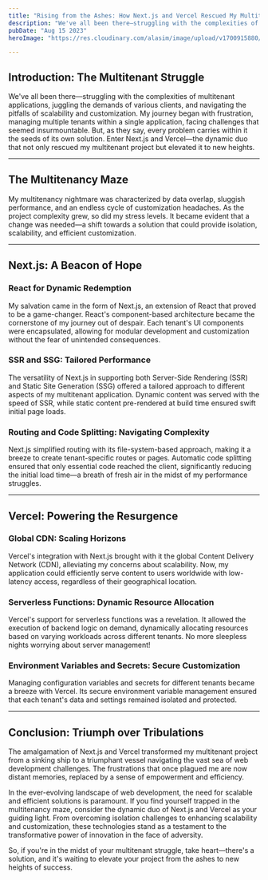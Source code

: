```yaml
---
title: "Rising from the Ashes: How Next.js and Vercel Rescued My Multitenant Project"
description: "We've all been there—struggling with the complexities of multitenant applications, juggling the demands of various clients, and navigating the pitfalls of scalability and customization."
pubDate: "Aug 15 2023"
heroImage: "https://res.cloudinary.com/alasim/image/upload/v1700915880/writings/iqt3ew0zq4pnz4kijkpx.png"

---
```


## Introduction: The Multitenant Struggle

We've all been there—struggling with the complexities of multitenant applications, juggling the demands of various clients, and navigating the pitfalls of scalability and customization. My journey began with frustration, managing multiple tenants within a single application, facing challenges that seemed insurmountable. But, as they say, every problem carries within it the seeds of its own solution. Enter Next.js and Vercel—the dynamic duo that not only rescued my multitenant project but elevated it to new heights.

---

## The Multitenancy Maze

My multitenancy nightmare was characterized by data overlap, sluggish performance, and an endless cycle of customization headaches. As the project complexity grew, so did my stress levels. It became evident that a change was needed—a shift towards a solution that could provide isolation, scalability, and efficient customization.

---

## Next.js: A Beacon of Hope

### React for Dynamic Redemption

My salvation came in the form of Next.js, an extension of React that proved to be a game-changer. React's component-based architecture became the cornerstone of my journey out of despair. Each tenant's UI components were encapsulated, allowing for modular development and customization without the fear of unintended consequences.

### SSR and SSG: Tailored Performance

The versatility of Next.js in supporting both Server-Side Rendering (SSR) and Static Site Generation (SSG) offered a tailored approach to different aspects of my multitenant application. Dynamic content was served with the speed of SSR, while static content pre-rendered at build time ensured swift initial page loads.

### Routing and Code Splitting: Navigating Complexity

Next.js simplified routing with its file-system-based approach, making it a breeze to create tenant-specific routes or pages. Automatic code splitting ensured that only essential code reached the client, significantly reducing the initial load time—a breath of fresh air in the midst of my performance struggles.

---

## Vercel: Powering the Resurgence

### Global CDN: Scaling Horizons

Vercel's integration with Next.js brought with it the global Content Delivery Network (CDN), alleviating my concerns about scalability. Now, my application could efficiently serve content to users worldwide with low-latency access, regardless of their geographical location.

### Serverless Functions: Dynamic Resource Allocation

Vercel's support for serverless functions was a revelation. It allowed the execution of backend logic on demand, dynamically allocating resources based on varying workloads across different tenants. No more sleepless nights worrying about server management!

### Environment Variables and Secrets: Secure Customization

Managing configuration variables and secrets for different tenants became a breeze with Vercel. Its secure environment variable management ensured that each tenant's data and settings remained isolated and protected.

---

## Conclusion: Triumph over Tribulations

The amalgamation of Next.js and Vercel transformed my multitenant project from a sinking ship to a triumphant vessel navigating the vast sea of web development challenges. The frustrations that once plagued me are now distant memories, replaced by a sense of empowerment and efficiency.

In the ever-evolving landscape of web development, the need for scalable and efficient solutions is paramount. If you find yourself trapped in the multitenancy maze, consider the dynamic duo of Next.js and Vercel as your guiding light. From overcoming isolation challenges to enhancing scalability and customization, these technologies stand as a testament to the transformative power of innovation in the face of adversity.

So, if you're in the midst of your multitenant struggle, take heart—there's a solution, and it's waiting to elevate your project from the ashes to new heights of success.